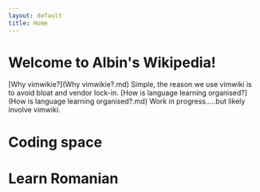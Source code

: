 ```yaml
---
layout: default
title: Home
---
```


# Welcome to Albin's Wikipedia! 


 
[Why vimwikie?](Why vimwikie?.md) Simple, the reason we use vimwiki is to avoid bloat and vendor lock-in. 
[How is language learning organised?](How is language learning organised?.md) Work in progress.....but likely involve vimwiki.   



# Coding space

# Learn Romanian

